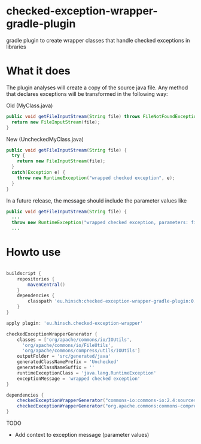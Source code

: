 # checked-exception-wrapper-gradle-plugin
gradle plugin to create wrapper classes that handle checked exceptions in libraries

# What it does
The plugin analyses will create a copy of the source java file.
Any method that declares exceptions will be transformed in the following way:

Old (MyClass.java)
```java
public void getFileInputStream(String file) throws FileNotFoundException {
  return new FileInputStream(file);
}
```
New (UncheckedMyClass.java)
```java
public void getFileInputStream(String file) {
  try {
    return new FileInputStream(file);
  }
  catch(Exception e) {
    throw new RuntimeException("wrapped checked exception", e);
  }
}
```

In a future release, the message should include the parameter values like
```java
public void getFileInputStream(String file) {
  ...
  throw new RuntimeException("wrapped checked exception, parameters: file=" + String.valueOf(file), e);
  ...
```

# Howto use

```gradle

buildscript {
    repositories {
        mavenCentral()
    }
    dependencies {
        classpath 'eu.hinsch:checked-exception-wrapper-gradle-plugin:0.1.0'
    }
}

apply plugin: 'eu.hinsch.checked-exception-wrapper'

checkedExceptionWrapperGenerator {
    classes = ['org/apache/commons/io/IOUtils', 
      'org/apache/commons/io/FileUtils', 
      'org/apache/commons/compress/utils/IOUtils']
    outputFolder = 'src/generated/java'
    generatedClassNamePrefix = 'Unchecked'
    generatedClassNameSuffix = ''
    runtimeExceptionClass = 'java.lang.RuntimeException'
    exceptionMessage = 'wrapped checked exception'
}

dependencies {
    checkedExceptionWrapperGenerator("commons-io:commons-io:2.4:sources")
    checkedExceptionWrapperGenerator("org.apache.commons:commons-compress:1.9:sources")
}

```

TODO
* Add context to exception message (parameter values)
